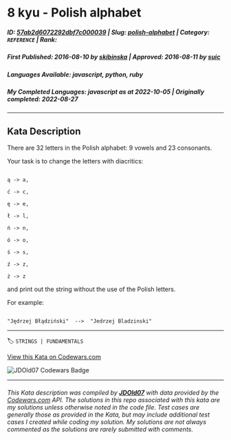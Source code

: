 # 8 kyu - Polish alphabet

##### **ID**: [57ab2d6072292dbf7c000039](https://www.codewars.com/kata/57ab2d6072292dbf7c000039) | **Slug**: [polish-alphabet](https://www.codewars.com/kata/57ab2d6072292dbf7c000039) | **Category**: `REFERENCE` | **Rank**: <span style="color:white">8 kyu</span>

##### **First Published**: 2016-08-10 ***by*** [skibinska](https://www.codewars.com/users/skibinska) | **Approved**: 2016-08-11 ***by*** [suic](https://www.codewars.com/users/suic)

##### **Languages Available**: javascript, python, ruby

##### **My Completed Languages**: javascript ***as at*** 2022-10-05 | **Originally completed**: 2022-08-27

---

## Kata Description


There are 32 letters in the Polish alphabet: 9 vowels and 23 consonants. 

 

Your task is to change the letters with diacritics:



```

ą -> a,

ć -> c,

ę -> e,

ł -> l,

ń -> n,

ó -> o,

ś -> s,

ź -> z,

ż -> z

```

and print out the string without the use of the Polish letters.





For example:

```

"Jędrzej Błądziński"  -->  "Jedrzej Bladzinski"

```

---


🏷 `STRINGS | FUNDAMENTALS`


[View this Kata on Codewars.com](https://www.codewars.com/kata/57ab2d6072292dbf7c000039)

![](https://www.codewars.com/users/jdold07/badges/large "JDOld07 Codewars Badge")

---

###### *This Kata description was compiled by [**JDOld07**](https://tpstech.dev) with data provided by the [Codewars.com](https://www.codewars.com) API.  The solutions in this repo associated with this kata are my solutions unless otherwise noted in the code file.  Test cases are generally those as provided in the Kata, but may include additional test cases I created while coding my solution.  My solutions are not always commented as the solutions are rarely submitted with comments.*
